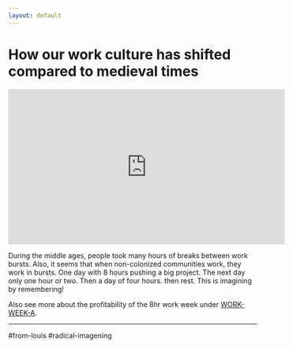 ```yaml
---
layout: default
---
```

# How our work culture has shifted compared to medieval times 

<iframe width="560" height="315" src="https://www.youtube.com/embed/hvk_XylEmLo?si=1xcuX3r1rFLpR-9_" title="YouTube video player" frameborder="0" allow="accelerometer; autoplay; clipboard-write; encrypted-media; gyroscope; picture-in-picture; web-share" referrerpolicy="strict-origin-when-cross-origin" allowfullscreen></iframe>


During the middle ages, people took many hours of breaks between work bursts. Also, it seems that when non-colonized communities work, they work in bursts. One day with 8 hours pushing a big project. The next day only one hour or two. Then a day of four hours. then rest. This is imagining by remembering!

Also see more about the profitability of the 8hr work week under [WORK-WEEK-A](WORK-WEEK-A.md).

_______

#from-louis #radical-imagening
